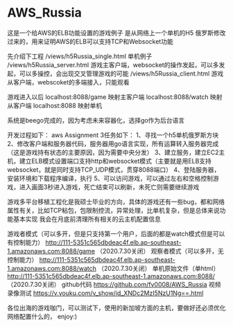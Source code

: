 # AWS_Russia
这是一个给AWS的ELB功能设置的游戏例子
是从网络上一个单机的H5 俄罗斯修改过来的，用来证明AWS的ELB可以支持TCP和Websocket功能 

先介绍下工程
/views/h5Russia_single.html 单机例子
/views/h5Russia_server.html 游戏主客户端，websocket的操作发起，可以多发起，可以多操控，会出现交叉管理游戏的可能
/views/h5Russia_client.html 游戏从客户端，webscoket的多端接入，只能观看

游戏进入以后
localhost:8088/game 映射主客户端
localhost:8088/watch 映射从客户端
localhost:8088 映射单机

系统是beego完成的，因为考虑未来容器化，选择go作为后台语言

开发过程如下：
aws Assignment 3任务如下：
1、寻找一个h5单机俄罗斯方块
2、修改客户端和服务器代码，服务器用go语言实现，所有运算转入服务器完成（这是游戏持有状态的主要原因，因为需要中央分发）
3、建立服务，建立EC2主机，建立ELB模式设置端口支持http和websocket模式（主要就是用ELB支持websocket，就是同时支持TCP_UDP模式，贯穿8088端口）
4、登陆服务器，安装环境和下载程序编译，执行
5、可以访问游戏，可以通过左右和空格控制游戏，进入画面3秒进入游戏，死亡结束可以刷新，未死亡则需要继续游戏
 
游戏多平台移植工程化是我硕士毕业的方向，具体的游戏还有一些bug，都和网络属性有关，比如TCP粘包，包限制控流，异常处理，比单机复杂，但是总体来说功能基本实现
我会在月底前清理所有相关的云主机配置信息
 
游戏者模式（可以多开，但是只支持第一个用户，后面的都是watch模式但是可以有控制能力）
http://111-5351c565dbdeac4f.elb.ap-southeast-1.amazonaws.com:8088/game  （2020.7.30关闭）
观察者模式（可以多开，无控制能力）
http://111-5351c565dbdeac4f.elb.ap-southeast-1.amazonaws.com:8088/watch （2020.7.30关闭）
单机原始文件（单html）
http://111-5351c565dbdeac4f.elb.ap-southeast-1.amazonaws.com:8088/      （2020.7.30关闭）
github代码
https://github.com/fv0008/AWS_Russia
视频录像测试
https://v.youku.com/v_show/id_XNDc2MzI5NzU1Ng==.html

各位出海的游戏咖门，可以测试下，使用的新加坡方面的主机，要做好还必须优化网络配置什么的，
enjoy:)

